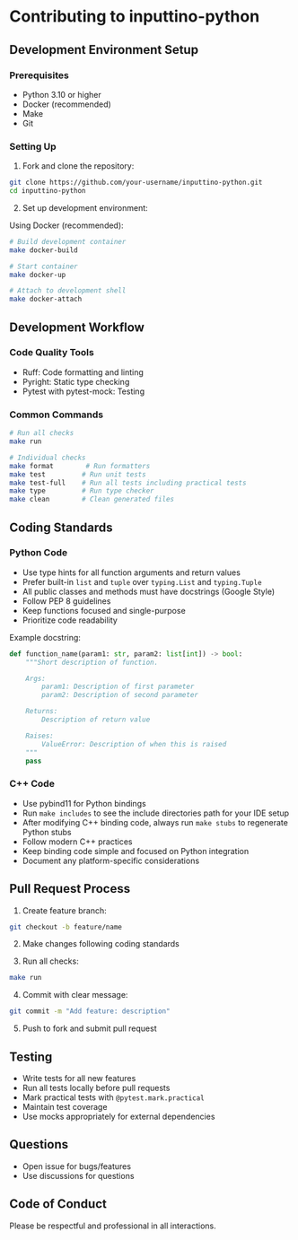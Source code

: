 # Contributing to inputtino-python

## Development Environment Setup

### Prerequisites

- Python 3.10 or higher
- Docker (recommended)
- Make
- Git

### Setting Up

1. Fork and clone the repository:

```bash
git clone https://github.com/your-username/inputtino-python.git
cd inputtino-python
```

2. Set up development environment:

Using Docker (recommended):

```bash
# Build development container
make docker-build

# Start container
make docker-up

# Attach to development shell
make docker-attach
```

## Development Workflow

### Code Quality Tools

- Ruff: Code formatting and linting
- Pyright: Static type checking
- Pytest with pytest-mock: Testing

### Common Commands

```bash
# Run all checks
make run

# Individual checks
make format        # Run formatters
make test         # Run unit tests
make test-full    # Run all tests including practical tests
make type         # Run type checker
make clean        # Clean generated files
```

## Coding Standards

### Python Code

- Use type hints for all function arguments and return values
- Prefer built-in `list` and `tuple` over `typing.List` and `typing.Tuple`
- All public classes and methods must have docstrings (Google Style)
- Follow PEP 8 guidelines
- Keep functions focused and single-purpose
- Prioritize code readability

Example docstring:

```python
def function_name(param1: str, param2: list[int]) -> bool:
    """Short description of function.

    Args:
        param1: Description of first parameter
        param2: Description of second parameter

    Returns:
        Description of return value

    Raises:
        ValueError: Description of when this is raised
    """
    pass
```

### C++ Code

- Use pybind11 for Python bindings
- Run `make includes` to see the include directories path for your IDE setup
- After modifying C++ binding code, always run `make stubs` to regenerate Python stubs
- Follow modern C++ practices
- Keep binding code simple and focused on Python integration
- Document any platform-specific considerations

## Pull Request Process

1. Create feature branch:

```bash
git checkout -b feature/name
```

2. Make changes following coding standards

3. Run all checks:

```bash
make run
```

4. Commit with clear message:

```bash
git commit -m "Add feature: description"
```

5. Push to fork and submit pull request

## Testing

- Write tests for all new features
- Run all tests locally before pull requests
- Mark practical tests with `@pytest.mark.practical`
- Maintain test coverage
- Use mocks appropriately for external dependencies

## Questions

- Open issue for bugs/features
- Use discussions for questions

## Code of Conduct

Please be respectful and professional in all interactions.

